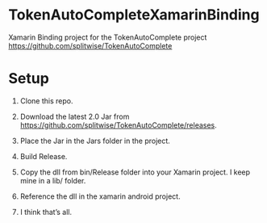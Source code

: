 # TokenAutoCompleteXamarinBinding
Xamarin Binding project for the TokenAutoComplete project https://github.com/splitwise/TokenAutoComplete

Setup
=================
1) Clone this repo.

2) Download the latest 2.0 Jar from https://github.com/splitwise/TokenAutoComplete/releases.

3) Place the Jar in the Jars folder in the project.

4) Build Release.

5) Copy the dll from bin/Release folder into your Xamarin project. I keep mine in a lib/ folder.

6) Reference the dll in the xamarin android project.

7) I think that’s all.
